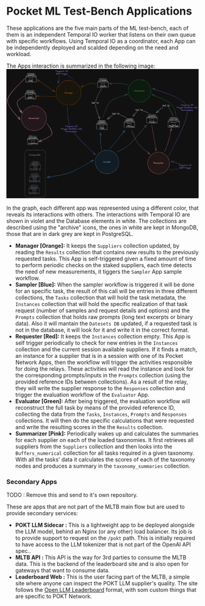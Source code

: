 # Pocket ML Test-Bench Applications

These applications are the five main parts of the ML test-bench, each of them is an independent Temporal IO worker that listens on their own queue with specific workflows. Using Temporal IO as a coordinator, each App can be independently deployed and scalded depending on the need and workload.

The Apps interaction is summarized in the following image:
![Basic Flow diagram](../assets/apps_flow_detail.png)

In the graph, each different app was represented using a different color, that reveals its interactions with others. The interactions with Temporal IO are shown in violet and the Database elements in white. The collections are described using the "archive" icons, the ones in white are kept in MongoDB, those that are in dark grey are kept in PostgreSQL.

- **Manager [Orange]:** It keeps the `Suppliers` collection updated, by reading the `Results` collection that contains new results to the previously requested tasks. This App is self-triggered given a fixed amount of time to perform periodic checks on the staked suppliers, each time detects the need of new measurements, it tiggers the `Sampler` App sample workflow.
- **Sampler [Blue]:** When the sampler workflow is triggered it will be done for an specific task, the result of this call will be entries in three different collections, the `Tasks` collection that will hold the task metadata, the `Instances` collection that will hold the specific realization of that task request (number of samples and request details and options) and the `Prompts` collection that holds raw prompts (long text excerpts or binary data). Also it will mantain the `Datesets DB` updated, if a requested task is not in the database, it will look for it and write it in the correct format. 
- **Requester [Red]:** It keeps the `Instances` collection empty. This App is self trigger periodically to check for new entries in the `Instances` collection and the current session available suppliers. If it finds a match, an instance for a supplier that is in a session with one of its Pocket Network Apps, then the workflow will trigger the activities responsible for doing the relays. These activities will read the instance and look for the corresponding prompts/inputs in the `Prompts` collection (using the provided reference IDs between collections). As a result of the relay, they will write the supplier response to the `Responses` collection and trigger the evaluation workflow of the `Evaluator` App.
- **Evaluator [Green]:** After being triggered, the evaluation workflow will reconstruct the full task by means of the provided reference ID, collecting the data from the `Tasks`, `Instances`, `Prompts` and `Responses` collections. It will then do the specific calculations that were requested and write the resulting scores in the the `Results` collection.
- **Summarizer [Pink]:** Periodically wakes up and calculates the summaries for each supplier on each of the loaded taxonomies. It first retrieves all suppliers from the `Suppliers` collection and then looks into the `Buffers_numerical` collection for all tasks required in a given taxonomy. With all the tasks' data it calculates the scores of each of the taxonomy nodes and produces a summary in the `taxonomy_summaries` collection.


 
### Secondary Apps

TODO : Remove this and send to it's own repository.

These are apps that are not part of the MLTB main flow but are used to provide secondary services:

- **POKT LLM Sidecar :** This is a lightweight app to be deployed alongside the LLM model, behind an Nginx (or any other) load balancer. Its job is to provide support to request on the `/pokt` path. This is initially required to have access to the LLM tokenizer that is not part of the OpenAI API spec..
- **MLTB API :** This API is the way for 3rd parties to consume the MLTB data. This is the backend of the leaderboard site and is also open for gateways that want to consume data.
- **Leaderboard Web :** This is the user facing part of the MLTB, a simple site where anyone can inspect the POKT LLM supplier's quality. The site follows the [Open LLM Leaderboard](https://huggingface.co/spaces/open-llm-leaderboard/open_llm_leaderboard) format, with som custom things that are specific to POKT Network.


